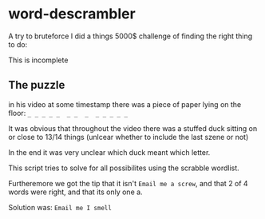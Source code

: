 # word-descrambler
A try to bruteforce I did a things 5000$ challenge of finding the right thing to do:

This is incomplete

## The puzzle
in his video []() at some timestamp there was a piece of paper lying on the floor: ``_ _ _ _ _  _ _  _  _ _ _ _ _``

It was obvious that throughout the video there was a stuffed duck sitting on or close to 13/14 things (unlcear whether to include the last szene or not)

In the end it was very unclear which duck meant which letter.

This script tries to solve for all possibilites using the scrabble wordlist.

Furtheremore we got the tip that it isn't ``Email me a screw``, and that 2 of 4 words were right, and that its only one a.

Solution was:
``Email me I smell``
